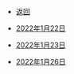 * [返回](../README)

* [2022年1月22日](./2022.1.22.md)
* [2022年1月23日](./2022.1.23.md)
* [2022年1月26日](./2022.1.26.md)